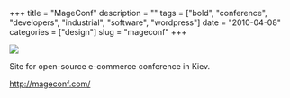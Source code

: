 +++
title = "MageConf"
description = ""
tags = ["bold", "conference", "developers", "industrial", "software", "wordpress"]
date = "2010-04-08"
categories = ["design"]
slug = "mageconf"
+++


 

  <div id="screens-thumbs" class="clearfix">
    <div class="txt-center" id="design-submission"><a href="http://mageconf.com/"><img id='bluga-thumbnail-2351' class='bluga-thumbnail large' src='http://media.konigi.com/bluga/
wt4bbe34bcc2f30_large.jpg'/></a></div>  
  </div>   
<p>Site for open-source e-commerce conference in Kiev.</p>

<p><a href="http://mageconf.com/">http://mageconf.com/</a></p>




